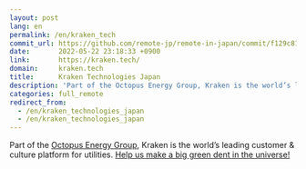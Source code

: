 ```yaml
---
layout: post
lang: en
permalink: /en/kraken_tech
commit_url: https://github.com/remote-jp/remote-in-japan/commit/f129c8109c823b8bd25381503d3d537a1caeacaf
date:       2022-05-22 23:18:33 +0900
link:       https://kraken.tech/
domain:     kraken.tech
title:      Kraken Technologies Japan
description: 'Part of the Octopus Energy Group, Kraken is the world’s leading customer &amp; culture platform for utilities. Help us make a big green dent in the universe!'
categories: full_remote
redirect_from:
  - /en/kraken_technologies_japan
  - /en/kraken_technologies_japan
---
```


<p>Part of the <a href="https://octopusenergy.group/">Octopus Energy Group</a>, Kraken is the world’s leading customer & culture platform for utilities. <a href="https://jobs.lever.co/octoenergy?department=Kraken%20Technologies%20Japan%20%2F%20%E5%8B%A4%E5%8B%99%E5%9C%B0%EF%BC%9A%E6%9D%B1%E4%BA%AC%20%20%F0%9F%87%AF%F0%9F%87%B5">Help us make a big green dent in the universe!</a></p>
